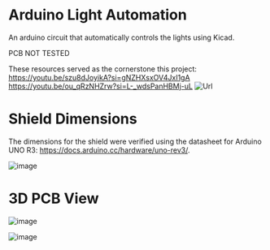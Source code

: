 # Arduino Light Automation
 An arduino circuit that automatically controls the lights using Kicad.

 PCB NOT TESTED

 These resources served as the cornerstone this project:
 https://youtu.be/szu8dJoyikA?si=gNZHXsxOV4JxI1gA
 https://youtu.be/ou_qRzNHZrw?si=L-_wdsPanHBMj-uL
 ![Url](https://docs.arduino.cc/hardware/uno-rev3/)

# Shield Dimensions
 The dimensions for the shield were verified using the datasheet for Arduino UNO R3: https://docs.arduino.cc/hardware/uno-rev3/.
 
 ![image](https://github.com/user-attachments/assets/98c50eeb-5e1b-46cc-9a67-6fe9e538a89b)


# 3D PCB View

![image](https://github.com/user-attachments/assets/c88b8395-b543-4279-9987-ea0e17a1db6f)

![image](https://github.com/user-attachments/assets/49ee9f99-0341-4d52-b741-89da51cdc287)


 
 


 

 
